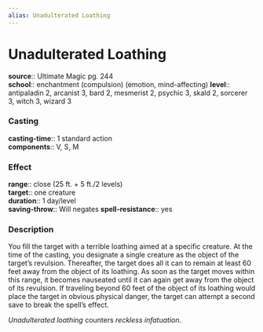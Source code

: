 ```yaml
---
alias: Unadulterated Loathing
---
```


# Unadulterated Loathing 

**source**:: Ultimate Magic pg. 244  
**school**:: enchantment (compulsion) (emotion, mind-affecting)
**level**:: antipaladin 2, arcanist 3, bard 2, mesmerist 2, psychic 3, skald 2, sorcerer 3, witch 3, wizard 3

### Casting 

**casting-time**:: 1 standard action  
**components**:: V, S, M

### Effect 

**range**:: close (25 ft. + 5 ft./2 levels)  
**target**:: one creature  
**duration**:: 1 day/level  
**saving-throw**:: Will negates
**spell-resistance**:: yes

### Description 

You fill the target with a terrible loathing aimed at a specific creature. At the time of the casting, you designate a single creature as the object of the target’s revulsion. Thereafter, the target does all it can to remain at least 60 feet away from the object of its loathing. As soon as the target moves within this range, it becomes nauseated until it can again get away from the object of its revulsion. If traveling beyond 60 feet of the object of its loathing would place the target in obvious physical danger, the target can attempt a second save to break the spell’s effect.  
  
*Unadulterated loathing* counters *reckless infatuation*.

